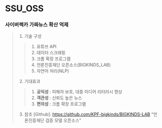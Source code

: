 # SSU_OSS

### 사이버렉카 가짜뉴스 확산 억제
>1. 기술 구성
>  >1) 유튜브 API
>  >2) 데이터 스크래핑
>  >3) 크롬 확장 프로그램
>  >4) 언론진흥재단 오픈소스(BIGKINDS_LAB)
>  >5) 자연어 처리(NLP)
>
>2. 기대효과
>   >1. __공익성__ : 피해자 보호, 대중 미디어 리터러시 향상
>   >2. __객관성__ : 신뢰도 높은 뉴스
>   >3. __편의성__ : 크롬 확장 프로그램
>
>3. 참조
>[Github]: https://github.com/KPF-bigkinds/BIGKINDS-LAB "언론진흥재단 검증 모델 오픈소스"
